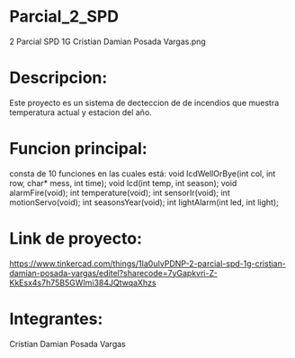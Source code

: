 # Parcial_2_SPD

2 Parcial SPD 1G Cristian Damian Posada Vargas.png

# Descripcion:
Este proyecto es un sistema de decteccion de de incendios que muestra temperatura actual y estacion del año.


# Funcion principal:
  consta de 10 funciones en las cuales está:
    void lcdWellOrBye(int col, int row, char* mess, int time);
    void lcd(int temp, int season);
    void alarmFire(void);
    int temperature(void);
    int sensorIr(void);
    int motionServo(void);
    int seasonsYear(void);
    int lightAlarm(int led, int light);

# Link de proyecto: 
   https://www.tinkercad.com/things/1Ia0uIvPDNP-2-parcial-spd-1g-cristian-damian-posada-vargas/editel?sharecode=7yGapkvri-Z-KkEsx4s7h75B5GWImi384JQtwqaXhzs
 
# Integrantes:
   Cristian Damian Posada Vargas

